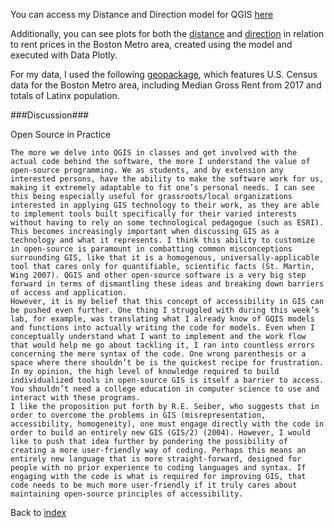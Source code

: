 You can access my Distance and Direction model for QGIS [here](DistDir_modelUPDATED.model3)

Additionally, you can see plots for both the [distance](Boston_Dist_plot.html) and [direction](Boston_Dir_plot.html) in relation to rent prices in the Boston Metro area, created using the model and executed with Data Plotly. 

For my data, I used the following [geopackage](BostonMetro_tracts.gpkg), which features U.S. Census data for the Boston Metro area, including Median Gross Rent from 2017 and totals of Latinx population. 


###Discussion###

Open Source in Practice 

	The more we delve into QGIS in classes and get involved with the actual code behind the software, the more I understand the value of open-source programming. We as students, and by extension any interested persons, have the ability to make the software work for us, making it extremely adaptable to fit one’s personal needs. I can see this being especially useful for grassroots/local organizations interested in applying GIS technology to their work, as they are able to implement tools built specifically for their varied interests without having to rely on some technological pedagogue (such as ESRI). This becomes increasingly important when discussing GIS as a technology and what it represents. I think this ability to customize in open-source is paramount in combatting common misconceptions surrounding GIS, like that it is a homogenous, universally-applicable tool that cares only for quantifiable, scientific facts (St. Martin, Wing 2007). QGIS and other open-source software is a very big step forward in terms of dismantling these ideas and breaking down barriers of access and application. 
	However, it is my belief that this concept of accessibility in GIS can be pushed even further. One thing I struggled with during this week’s lab, for example, was translating what I already know of GQIS models and functions into actually writing the code for models. Even when I conceptually understand what I want to implement and the work flow that would help me go about tackling it, I ran into countless errors concerning the mere syntax of the code. One wrong parenthesis or a space where there shouldn’t be is the quickest recipe for frustration. In my opinion, the high level of knowledge required to build individualized tools in open-source GIS is itself a barrier to access. You shouldn’t need a college education in computer science to use and interact with these programs.
	I like the proposition put forth by R.E. Seiber, who suggests that in order to overcome the problems in GIS (misrepresentation, accessibility, homogeneity), one must engage directly with the code in order to build an entirely new GIS (GIS/2) (2004). However, I would like to push that idea further by pondering the possibility of creating a more user-friendly way of coding. Perhaps this means an entirely new language that is more straight-forward, designed for people with no prior experience to coding languages and syntax. If engaging with the code is what is required for improving GIS, that code needs to be much more user-friendly if it truly cares about maintaining open-source principles of accessibility. 




Back to [index](index.md)
